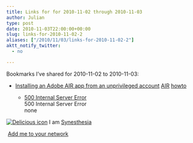 ```yaml
---
title: Links for for 2010-11-02 through 2010-11-03
author: Julian
type: post
date: 2010-11-03T22:00:00+00:00
slug: links-for-2010-11-02-2 
aliases: ["/2010/11/03/links-for-2010-11-02-2"]
aktt_notify_twitter:
  - no

---
```

Bookmarks I&#8217;ve shared for 2010-11-02 to 2010-11-03:

  * [Installing an Adobe AIR app from an unprivileged account][1] 
    [AIR][2] [howto][3] </li> 
    
      * [500 Internal Server Error][4]  
        500 Internal Server Error  
        none</ul> 
    
    <p class="deliciouslink">
      <a href="https://del.icio.us/synesthesia" title="See all my bookmarks on del.icio.us"><img src="https://www.synesthesia.co.uk/images/deliciousicon.jpg" alt="Delicious icon" /></a>&nbsp;I am <a href="https://del.icio.us/synesthesia" title="See all my bookmarks on del.icio.us">Synesthesia</a>
    </p>
    
    <p class="deliciouslink">
      <a href="https://del.icio.us/network?add=synesthesia" title="Add me to your del.icio.us network"><img src="https://www.synesthesia.co.uk/images/add.gif" alt="" /></a>&nbsp;<a href="https://del.icio.us/network?add=synesthesia" title="Add me to your del.icio.us network">Add me to your network</a>
    </p>

 [1]: https://www.personal.psu.edu/sal21/blogs/stuff/2009/07/installing-an-adobe-air-app-fr.html
 [2]: https://delicious.com/synesthesia/AIR
 [3]: https://delicious.com/synesthesia/howto
 [4]: https://feeds.delicious.com/v2/rss/synesthesia